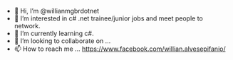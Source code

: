 - 👋 Hi, I’m @willianmgbrdotnet
- 👀 I’m interested in c# .net trainee/junior jobs and meet people to network.
- 🌱 I’m currently learning c#.
- 💞️ I’m looking to collaborate on ...
- 📫 How to reach me ... https://www.facebook.com/willian.alvesepifanio/

<!---
willianmgbrdotnet/willianmgbrdotnet is a ✨ special ✨ repository because its `README.md` (this file) appears on your GitHub profile.
You can click the Preview link to take a look at your changes.
--->
